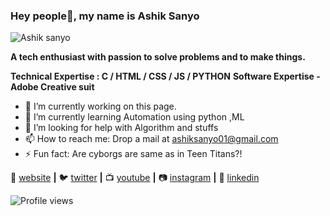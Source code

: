 ### Hey people👋, my name is Ashik Sanyo

![Ashik sanyo](https://user-images.githubusercontent.com/66254994/100312196-a9e89c00-2fd7-11eb-95c8-e475aa4cfcc7.png)

**A tech enthusiast with passion to solve problems and to make things.**

**Technical Expertise : C / HTML / CSS / JS / PYTHON** 
**Software Expertise - Adobe Creative suit**


- 🔭 I’m currently working on this page. 
- 🌱 I’m currently learning Automation using python ,ML 
- 🤔 I’m looking for help with Algorithm and stuffs 
- 📫 How to reach me: Drop a mail at ashiksanyo01@gmail.com 
- ⚡ Fun fact: Are cyborgs are same as in Teen Titans?! 

🏡 [website][website] **|** 
🐦 [twitter][twitter] **|** 
📺 [youtube][youtube] **|** 
📷 [instagram][instagram] **|** 
👔 [linkedin][linkedin]

[website]: https://ashiksanyo.netlify.app/ 
[twitter]: https://twitter.com/ashsanyo
[youtube]: https://youtube.com/ashiksanyo
[instagram]: https://instagram.com/bradgarropy
[linkedin]: https://linkedin.com/in/ashiksanyo

![Profile views](https://gpvc.arturio.dev/ashiksanyo10)  


